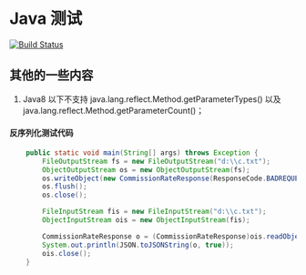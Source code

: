 Java 测试
==

[![Build Status](https://travis-ci.org/MurphyL/CaseJava.svg?branch=master)](https://travis-ci.org/MurphyL/CaseJava)


## 其他的一些内容

1. Java8 以下不支持 java.lang.reflect.Method.getParameterTypes() 以及 java.lang.reflect.Method.getParameterCount()；


#### 反序列化测试代码

```java
    public static void main(String[] args) throws Exception {
        FileOutputStream fs = new FileOutputStream("d:\\c.txt");
        ObjectOutputStream os = new ObjectOutputStream(fs);
        os.writeObject(new CommissionRateResponse(ResponseCode.BADREQUEST, null));
        os.flush();
        os.close();

        FileInputStream fis = new FileInputStream("d:\\c.txt");
        ObjectInputStream ois = new ObjectInputStream(fis);

        CommissionRateResponse o = (CommissionRateResponse)ois.readObject();
        System.out.println(JSON.toJSONString(o, true));
        ois.close();
    }
```
